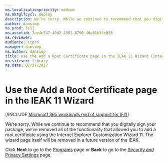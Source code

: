 ```yaml
---
ms.localizationpriority: medium
ms.mktglfcycl: deploy
description: We’re sorry. While we continue to recommend that you digitally sign your package, we’ve removed all of the functionality that allowed you to add a root certificate using the Internet Explorer Customization Wizard 11. The wizard page itself will be removed in a future version of the IEAK.
author: dansimp
ms.prod: ie11
ms.assetid: 7ae4e747-49d2-4551-8790-46a61b5fe838
ms.reviewer: 
audience: itpro
manager: dansimp
ms.author: dansimp
title: Use the Add a Root Certificate page in the IEAK 11 Wizard (Internet Explorer Administration Kit 11 for IT Pros)
ms.sitesec: library
ms.date: 07/27/2017
---
```



# Use the Add a Root Certificate page in the IEAK 11 Wizard

[!INCLUDE [Microsoft 365 workloads end of support for IE11](../includes/microsoft-365-ie-end-of-support.md)]

We’re sorry. While we continue to recommend that you digitally sign your package, we’ve removed all of the functionality that allowed you to add a root certificate using the Internet Explorer Customization Wizard 11. The wizard page itself will be removed in a future version of the IEAK.

Click **Next** to go to the [Programs](programs-ieak11-wizard.md) page or **Back** to go to the [Security and Privacy Settings](security-and-privacy-settings-ieak11-wizard.md) page.

 

 





